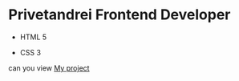 # Privetandrei Frontend Developer
- HTML 5
* CSS 3

can you view [My project](https://privetandrei228.github.io/privetandrei/)
